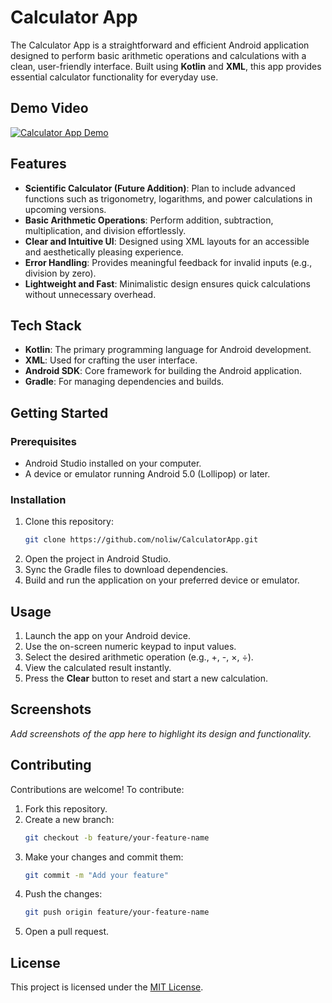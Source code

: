 # Calculator App

The Calculator App is a straightforward and efficient Android application designed to perform basic arithmetic operations and calculations with a clean, user-friendly interface. Built using **Kotlin** and **XML**, this app provides essential calculator functionality for everyday use.

## Demo Video
[![Calculator App Demo](https://imgur.com/a/iWkZGqc)](https://imgur.com/a/iWkZGqc)


## Features
- **Scientific Calculator (Future Addition)**: Plan to include advanced functions such as trigonometry, logarithms, and power calculations in upcoming versions.
- **Basic Arithmetic Operations**: Perform addition, subtraction, multiplication, and division effortlessly.
- **Clear and Intuitive UI**: Designed using XML layouts for an accessible and aesthetically pleasing experience.
- **Error Handling**: Provides meaningful feedback for invalid inputs (e.g., division by zero).
- **Lightweight and Fast**: Minimalistic design ensures quick calculations without unnecessary overhead.

## Tech Stack
- **Kotlin**: The primary programming language for Android development.
- **XML**: Used for crafting the user interface.
- **Android SDK**: Core framework for building the Android application.
- **Gradle**: For managing dependencies and builds.

## Getting Started

### Prerequisites
- Android Studio installed on your computer.
- A device or emulator running Android 5.0 (Lollipop) or later.

### Installation
1. Clone this repository:
   ```bash
   git clone https://github.com/noliw/CalculatorApp.git
   ```
2. Open the project in Android Studio.
3. Sync the Gradle files to download dependencies.
4. Build and run the application on your preferred device or emulator.

## Usage
1. Launch the app on your Android device.
2. Use the on-screen numeric keypad to input values.
3. Select the desired arithmetic operation (e.g., +, -, ×, ÷).
4. View the calculated result instantly.
5. Press the **Clear** button to reset and start a new calculation.

## Screenshots
_Add screenshots of the app here to highlight its design and functionality._

## Contributing
Contributions are welcome! To contribute:
1. Fork this repository.
2. Create a new branch:
   ```bash
   git checkout -b feature/your-feature-name
   ```
3. Make your changes and commit them:
   ```bash
   git commit -m "Add your feature"
   ```
4. Push the changes:
   ```bash
   git push origin feature/your-feature-name
   ```
5. Open a pull request.

## License
This project is licensed under the [MIT License](LICENSE).


